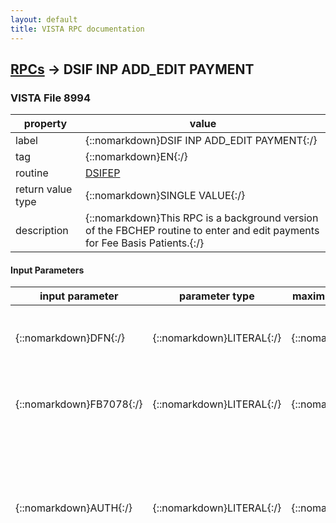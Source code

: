 ```yaml
---
layout: default
title: VISTA RPC documentation
---
```




## [RPCs](TableOfContent.md) &#8594; DSIF INP ADD_EDIT PAYMENT 



### VISTA File 8994 


 property | value 
--- | --- 
 label | {::nomarkdown}DSIF INP ADD_EDIT PAYMENT{:/}
 tag | {::nomarkdown}EN{:/}
 routine | [DSIFEP](http://code.osehra.org/dox/Routine_DSIFEP_source.html)
 return value type | {::nomarkdown}SINGLE VALUE{:/}
 description | {::nomarkdown}This RPC is a background version of the FBCHEP routine to enter and edit payments for Fee Basis Patients.{:/}

#### Input Parameters

| input parameter | parameter type | maximum data length | required | description | 
| --- | --- | --- | --- | --- | 
| {::nomarkdown}DFN{:/} | {::nomarkdown}LITERAL{:/} | {::nomarkdown}99{:/} | {::nomarkdown}true{:/} | {::nomarkdown}Pointer to Patient File #2 (Required - also must be in FEE BASIS PATIENT                             File #161)                            (On edit this field should = \E\){:/} | 
| {::nomarkdown}FB7078{:/} | {::nomarkdown}LITERAL{:/} | {::nomarkdown}99{:/} | {::nomarkdown}true{:/} | {::nomarkdown}Pointer to 7078 File #162.4 (Required)                            (On edit this field is IEN of FEE BASIS                             INVOICE File #162.5){:/} | 
| {::nomarkdown}AUTH{:/} | {::nomarkdown}LITERAL{:/} | {::nomarkdown}99{:/} | {::nomarkdown}true{:/} | {::nomarkdown}Authorization IEN from AUTHORIZATION multiple of FEE BASIS PATIENT File #161 (Required on Enter only should be null on Edit)2nd piece equals a flag to allow more than 1 invoice for the same authExample:  1;1  (allow)          1;  or 1 (Do not allow duplicate){:/} | 
| {::nomarkdown}DATA{:/} | {::nomarkdown}LIST{:/} | {::nomarkdown}512{:/} | {::nomarkdown}true{:/} | {::nomarkdown} ;    DATA - List of Data formatted FIELD # ^ Internal Value1 ^ Invoice Date Received (Opt - FM Date)2 ^ Vendor (Opt - IEN to file 161.2 or changed)5 ^ Treatment from date (Opt - FM date);1 (Special flag for 6 ^ Treatment to date (Opt - FM date)6.5 ^ Dsch Type Code (Opt - Pntr to FEE BASIS DISPOSITION CODE File6.6 ^ Billed Charges (Req - Numeric - Dollar Amount between .01 and6.7 ^ Payment by Medicare/Fed Agency (Req - Y = Yes, N = No)7 ^ Amount Claimed (Req - Numeric - Dollar Amount between .01 8 ^ AMOUNT PAID11 ^ Fee Program (Req - IEN 161.8) [6 for B9 batches]12 ^ Payment type code (Req, set of 20 ^ Batch IEN (Req - Pntr to file #161.7, must be a \B9\ type 21 ^ Purpose of Visit (Req - IEN of file 22 ^ Patient type code (Req - set of 23 ^ Primary Service facility  (Req - IEN of file24 ^ Dsch DRG (Opt - Pntr to DRG File #80.2 use Dsch date of 7078 for code set versioning)(NOTE: This field should contain the discharge DRG that is returned from the Austin Pricer System.)24.5 ^ DRG Weight (Req - Type a Number between 0 and 25 ^ Resubmission (Opt - 1 = Yes)26 ^ NVH PRICER AMOUNT26 ^ NVH PRICER AMOUNT30 ^ ICD1 (Req - Pntr to ICD-9 File #80 30.02 ^ POA131 ^ ICD2 (Opt - Pntr to ICD-9 File #80 **)31.02 ^ POA232 ^ ICD3 (Opt - Pntr to ICD-9 File #80 **)32.02 ^ POA333 ^ ICD4 (Opt - Pntr to ICD-9 File #80 **)33.02 ^ POA434 ^ ICD5 (Opt - Pntr to ICD-9 File #80 **) 34.02 ^ POA535 ^ ICD6 (Opt - Pntr to ICD-9 File #80 **) 35.02 ^ POA6 35.1 ^ ICD7 (Opt - Pntr to ICD-9 File #80 **) 35.12 ^ POA7 35.2 ^ ICD8 (Opt - Pntr to ICD-9 File #80 **) 35.22 ^ POA8 35.3 ^ ICD9 (Opt - Pntr to ICD-9 File #80 **) 35.32 ^ POA9 35.4 ^ ICD10 (Opt - Pntr to ICD-9 File #80 **) 35.42 ^ POA10 35.5 ^ ICD11 (Opt - Pntr to ICD-9 File #80 **) 35.52 ^ POA11 35.6 ^ ICD12 (Opt - Pntr to ICD-9 File #80 **) 35.62 ^ POA12 35.7 ^ ICD13 (Opt - Pntr to ICD-9 File #80 **) 35.72 ^ POA13 35.8 ^ ICD14 (Opt - Pntr to ICD-9 File #80 **) 35.82 ^ POA14 35.9 ^ ICD15 (Opt - Pntr to ICD-9 File #80 **) 35.92 ^ POA15 36 ^ ICD16 (Opt - Pntr to ICD-9 File #80 **) 36.02 ^ POA16 36.1 ^ ICD17 (Opt - Pntr to ICD-9 File #80 **) 36.12 ^ POA17 36.2 ^ ICD18 (Opt - Pntr to ICD-9 File #80 **) 36.22 ^ POA18 36.3 ^ ICD19 (Opt - Pntr to ICD-9 File #80 **) 36.32 ^ POA19 36.4 ^ ICD20 (Opt - Pntr to ICD-9 File #80 **) 36.42 ^ POA20 36.5 ^ ICD21 (Opt - Pntr to ICD-9 File #80 **) 36.52 ^ POA21 36.6 ^ ICD22 (Opt - Pntr to ICD-9 File #80 **) 36.62 ^ POA22 36.7 ^ ICD23 (Opt - Pntr to ICD-9 File #80 **) 36.72 ^ POA23 36.8 ^ ICD24 (Opt - Pntr to ICD-9 File #80 **) 36.82 ^ POA24 36.9 ^ ICD25 (Opt - Pntr to ICD-9 File #80 **) 36.92 ^ POA25 39 ^ ADMITTING DIAGNOSIS40 ^ PROC1 (Opt - Pntr to ICD OPERATION/PROCEDURE File #80.1 **)41 ^ PROC2 (Opt - Pntr to ICD OPERATION/PROCEDURE File #80.1 **)42 ^ PROC3 (Opt - Pntr to ICD OPERATION/PROCEDURE File #80.1 **)43 ^ PROC4 (Opt - Pntr to ICD OPERATION/PROCEDURE File #80.1 **)44 ^ PROC5 (Opt - Pntr to ICD OPERATION/PROCEDURE File #80.1 **)44.06 ^ PROC6 (Opt - Pntr to ICD OPERATION/PROCEDURE File #80.1 **)44.07 ^ PROC7 (Opt - Pntr to ICD OPERATION/PROCEDURE File #80.1 **)44.08 ^ PROC8 (Opt - Pntr to ICD OPERATION/PROCEDURE File #80.1 **)44.09 ^ PROC9 (Opt - Pntr to ICD OPERATION/PROCEDURE File #80.1 **)44.1 ^ PROC10 (Opt - Pntr to ICD OPERATION/PROCEDURE File #80.1 **)44.11 ^ PROC11 (Opt - Pntr to ICD OPERATION/PROCEDURE File #80.1 **)44.12 ^ PROC12 (Opt - Pntr to ICD OPERATION/PROCEDURE File #80.1 **)44.13 ^ PROC13 (Opt - Pntr to ICD OPERATION/PROCEDURE File #80.1 **)44.14 ^ PROC14 (Opt - Pntr to ICD OPERATION/PROCEDURE File #80.1 **)44.15 ^ PROC15 (Opt - Pntr to ICD OPERATION/PROCEDURE File #80.1 **)44.16 ^ PROC16 (Opt - Pntr to ICD OPERATION/PROCEDURE File #80.1 **)44.17 ^ PROC17 (Opt - Pntr to ICD OPERATION/PROCEDURE File #80.1 **)44.18 ^ PROC18 (Opt - Pntr to ICD OPERATION/PROCEDURE File #80.1 **)44.19 ^ PROC19 (Opt - Pntr to ICD OPERATION/PROCEDURE File #80.1 **)44.2 ^ PROC20 (Opt - Pntr to ICD OPERATION/PROCEDURE File #80.1 **)44.21 ^ PROC21 (Opt - Pntr to ICD OPERATION/PROCEDURE File #80.1 **)44.22 ^ PROC22 (Opt - Pntr to ICD OPERATION/PROCEDURE File #80.1 **)44.23 ^ PROC23 (Opt - Pntr to ICD OPERATION/PROCEDURE File #80.1 **)44.24 ^ PROC24 (Opt - Pntr to ICD OPERATION/PROCEDURE File #80.1 **)44.25 ^ PROC25 (Opt - Pntr to ICD OPERATION/PROCEDURE File #80.1 **)58 ^ .01 ^ Adj Reason (Req if Amount Paid not equal to Amount Claimed -58 ^ 1 ^ Adj Group (Req as Adj Reason - Pntr to ADJUSTMENT GROUP File58 ^ 2 ^ Adj Amount (Req as Adj Reason - Numeric : Amount Claimed - Amount59 ^ Seq # (1 or 2) ^ Remittance Remark (Opt - Pntr to REM   REMITTANCE60 ^ CONTRACT                  ;Added fields 60-79 with DSIF*3.2*261 ^ ROUTING NUMBER62 ^ ACCOUNT NUMBER63 ^ FINANCIAL INSTITUTION64 ^ ATTENDING PROV NAME65 ^ ATTENDING PROV NPI66 ^ ATTENDING PROV TAXONOMY CODE67 ^ OPERATING PROV NAME68 ^ OPERATING PROV NPI69 ^ RENDERING PROV NAME70 ^ RENDERING PROV NPI71 ^ RENDERING PROV TAXONOMY CODE72 ^ SERVICING PROV NAME73 ^ SERVICING PROV NPI74 ^ REFERRING PROV NAME75 ^ REFERRING PROV NPI79 ^ .01 ^ LINE ITEM NUMBER79 ^ .02 ^ FEE BASIS INVOICE (162.579) RENDERING PROV NAME79 ^ .03 ^ FEE BASIS INVOICE (162.579) RENDERING PROV NPI79 ^ .04 ^ FEE BASIS INVOICE (162.579) RENDERING PROV TAXONOMY CODE        REMITTANCE REMARK File #161.93. For Inpatient Invoices there is a        max of 2 remarks) ;         42 ^ PROC3 (Opt - Pntr to ICD OPERATION/PROCEDURE File #80.1 **) ;         43 ^ PROC4 (Opt - Pntr to ICD OPERATION/PROCEDURE File #80.1 **) ;         44 ^ PROC5 (Opt - Pntr to ICD OPERATION/PROCEDURE File #80.1 **) ;         44.06 ^ PROC6 (Opt - Pntr to ICD OPERATION/PROCEDURE File #80.1 **) ;         44.07 ^ PROC7 (Opt - Pntr to ICD OPERATION/PROCEDURE File #80.1 **) ;         44.08 ^ PROC8 (Opt - Pntr to ICD OPERATION/PROCEDURE File #80.1 **) ;         44.09 ^ PROC9 (Opt - Pntr to ICD OPERATION/PROCEDURE File #80.1 **) ;         44.1 ^ PROC10 (Opt - Pntr to ICD OPERATION/PROCEDURE File #80.1 **) ;         44.11 ^ PROC11 (Opt - Pntr to ICD OPERATION/PROCEDURE File #80.1 **) ;         44.12 ^ PROC12 (Opt - Pntr to ICD OPERATION/PROCEDURE File #80.1 **) ;         44.13 ^ PROC13 (Opt - Pntr to ICD OPERATION/PROCEDURE File #80.1 **) ;         44.14 ^ PROC14 (Opt - Pntr to ICD OPERATION/PROCEDURE File #80.1 **) ;         44.15 ^ PROC15 (Opt - Pntr to ICD OPERATION/PROCEDURE File #80.1 **) ;         44.16 ^ PROC16 (Opt - Pntr to ICD OPERATION/PROCEDURE File #80.1 **) ;         44.17 ^ PROC17 (Opt - Pntr to ICD OPERATION/PROCEDURE File #80.1 **) ;         44.18 ^ PROC18 (Opt - Pntr to ICD OPERATION/PROCEDURE File #80.1 **) ;         44.19 ^ PROC19 (Opt - Pntr to ICD OPERATION/PROCEDURE File #80.1 **) ;         44.2 ^ PROC20 (Opt - Pntr to ICD OPERATION/PROCEDURE File #80.1 **) ;         44.21 ^ PROC21 (Opt - Pntr to ICD OPERATION/PROCEDURE File #80.1 **) ;         44.22 ^ PROC22 (Opt - Pntr to ICD OPERATION/PROCEDURE File #80.1 **) ;         44.23 ^ PROC23 (Opt - Pntr to ICD OPERATION/PROCEDURE File #80.1 **) ;         44.24 ^ PROC24 (Opt - Pntr to ICD OPERATION/PROCEDURE File #80.1 **) ;         44.25 ^ PROC25 (Opt - Pntr to ICD OPERATION/PROCEDURE File #80.1 **) ;         46 ^ Vendor Invoice Date (Req - FM Date) ;         47 ^ Prompt Pay Type (Opt -\\ = No, 1 = Yes, Default = \\) ;         54 ^ Covered Days (Opt, minimum = 1 - Calculated with FM if not passed) ;         55 ^ Patient Control Number (Req - Free Text 1 - 20 characters) ;         56 ^ FPPS CLAIM ID (Opt - Enter a non-zero number from 1 to 32 digits long, 0 decimal digits) ;         57 ^ FPPS LINE ITEM (Opt - This response must be a number or a list or range or ALL, e.g., 1,3,5 or 2-4,8) ;           ** NOTE: Use Dsch date of 7078 for code set versioning         ;                 ;Note the following have 3 pieces ;         58 ^ .01 ^ Adj Reason (Req if Amount Paid not equal to Amount Claimed - Pntr to ADJUSTMENT REASON File #161.91) ;         58 ^ 1 ^ Adj Group (Req as Adj Reason - Pntr to ADJUSTMENT GROUP File #161.92) ;         58 ^ 2 ^ Adj Amount (Req as Adj Reason - Numeric : Amount Claimed - Amount Paid) ;         59 ^ Seq # (1 or 2) ^ Remittance Remark (Opt - Pntr to REMITTANCE REMARK File #161.93) ;                (For Inpatient Invoices there is a max of 2 remarks) ;         60 ^ Contract Number{:/} | 

{::nomarkdown} <br/><br/><p style="font-size: 11px">Generated on January 19th 2017, 9:04:53 am</p>{:/}